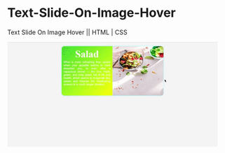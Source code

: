 # Text-Slide-On-Image-Hover
Text Slide On Image Hover || HTML | CSS

<img src="Text Slide On Image Hover.gif" alt="Text Slide On Image Hover">
